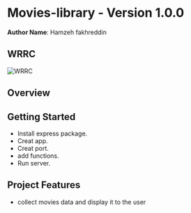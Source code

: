 # Movies-library -  Version 1.0.0

**Author Name**: Hamzeh fakhreddin

## WRRC
![WRRC](https://bytesofgigabytes.com/IMAGES/Networking/HTTPcommuncation/http%20communication.png)

## Overview

## Getting Started
* Install express package.
* Creat  app.
* Creat port. 
* add functions.
*  Run server.

## Project Features
* collect movies  data and display it to the user